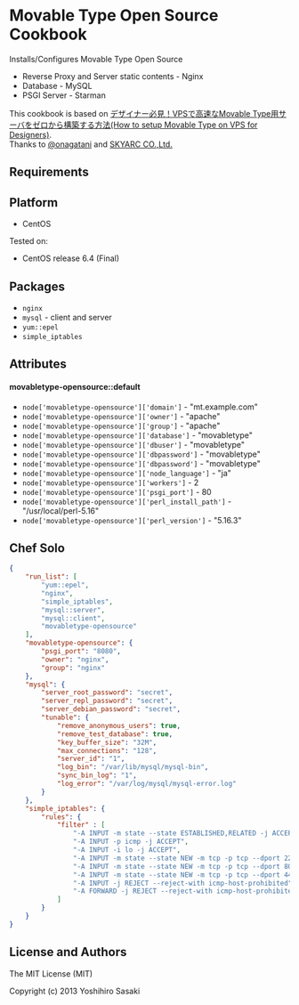 Movable Type Open Source Cookbook
=================================

Installs/Configures Movable Type Open Source

* Reverse Proxy and Server static contents - Nginx
* Database - MySQL
* PSGI Server - Starman

This cookbook is based on [デザイナー必見！VPSで高速なMovable Type用サーバをゼロから構築する方法(How to setup Movable Type on VPS for Designers)](http://www.skyarc.co.jp/engineerblog/entry/movabletype_psgi_mysql.html).  
Thanks to [@onagatani](https://twitter.com/onagatani) and [SKYARC CO.,Ltd.](http://www.skyarc.co.jp)

Requirements
------------

Platform
--------

* CentOS

Tested on:

* CentOS release 6.4 (Final)

Packages
--------

* `nginx`
* `mysql` - client and server
* `yum::epel`
* `simple_iptables`

Attributes
----------

#### movabletype-opensource::default

* `node['movabletype-opensource']['domain']` - "mt.example.com"
* `node['movabletype-opensource']['owner']` - "apache"
* `node['movabletype-opensource']['group']` - "apache"
* `node['movabletype-opensource']['database']` - "movabletype"
* `node['movabletype-opensource']['dbuser']` - "movabletype"
* `node['movabletype-opensource']['dbpassword']` - "movabletype"
* `node['movabletype-opensource']['dbpassword']` - "movabletype"
* `node['movabletype-opensource']['node_language']` - "ja"
* `node['movabletype-opensource']['workers']` - 2
* `node['movabletype-opensource']['psgi_port']` - 80
* `node['movabletype-opensource']['perl_install_path']` - "/usr/local/perl-5.16"
* `node['movabletype-opensource']['perl_version']` - "5.16.3"

Chef Solo
---------
```json
{
    "run_list": [
        "yum::epel",
        "nginx",
        "simple_iptables",
        "mysql::server",
        "mysql::client",
        "movabletype-opensource"
    ],
    "movabletype-opensource": {
        "psgi_port": "8080",
        "owner": "nginx",
        "group": "nginx"
    },
    "mysql": {
        "server_root_password": "secret",
        "server_repl_password": "secret",
        "server_debian_password": "secret",
        "tunable": {
            "remove_anonymous_users": true,
            "remove_test_database": true,
            "key_buffer_size": "32M",
            "max_connections": "128",
            "server_id": "1",
            "log_bin": "/var/lib/mysql/mysql-bin",
            "sync_bin_log": "1",
            "log_error": "/var/log/mysql/mysql-error.log"
        }
    },
    "simple_iptables": {
        "rules": {
            "filter" : [
                "-A INPUT -m state --state ESTABLISHED,RELATED -j ACCEPT",
                "-A INPUT -p icmp -j ACCEPT",
                "-A INPUT -i lo -j ACCEPT",
                "-A INPUT -m state --state NEW -m tcp -p tcp --dport 22 -j ACCEPT",
                "-A INPUT -m state --state NEW -m tcp -p tcp --dport 80 -j ACCEPT",
                "-A INPUT -m state --state NEW -m tcp -p tcp --dport 443 -j ACCEPT",
                "-A INPUT -j REJECT --reject-with icmp-host-prohibited",
                "-A FORWARD -j REJECT --reject-with icmp-host-prohibited"
            ]
        }
    }
}
```

License and Authors
-------------------

The MIT License (MIT)

Copyright (c) 2013 Yoshihiro Sasaki
